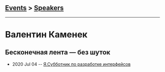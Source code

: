 ## [Events](../README.md) > [Speakers](../speakers.md)
---

# Валентин Каменек

## Бесконечная лента — без шуток
- 2020 Jul 04 -- [Я.Субботник по разработке интерфейсов](https://www.youtube.com/watch?v=hmZN6vi9yb4)    
